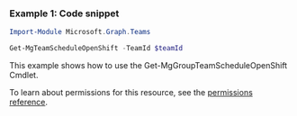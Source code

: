 ### Example 1: Code snippet

```powershellImport-Module Microsoft.Graph.Teams

Get-MgTeamScheduleOpenShift -TeamId $teamId
```
This example shows how to use the Get-MgGroupTeamScheduleOpenShift Cmdlet.
To learn about permissions for this resource, see the [permissions reference](/graph/permissions-reference).

